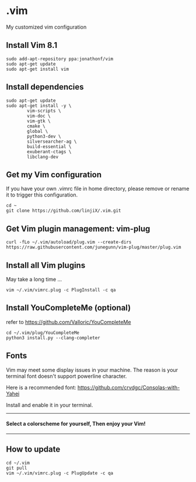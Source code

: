 # .vim
My customized vim configuration

## Install Vim 8.1

    sudo add-apt-repository ppa:jonathonf/vim
    sudo apt-get update
    sudo apt-get install vim

## Install dependencies

    sudo apt-get update
    sudo apt-get install -y \
            vim-scripts \
            vim-doc \
            vim-gtk \
            cmake \
            global \
            python3-dev \
            silversearcher-ag \
            build-essential \
            exuberant-ctags \
            libclang-dev

## Get my Vim configuration
If you have your own .vimrc file in home directory,
please remove or rename it to trigger this configuration.

    cd ~
    git clone https://github.com/linjiX/.vim.git

## Get Vim plugin management: vim-plug

    curl -fLo ~/.vim/autoload/plug.vim --create-dirs https://raw.githubusercontent.com/junegunn/vim-plug/master/plug.vim

## Install all Vim plugins
May take a long time ...

    vim ~/.vim/vimrc.plug -c PlugInstall -c qa


## Install YouCompleteMe (optional)
refer to <https://github.com/Valloric/YouCompleteMe>

    cd ~/.vim/plug/YouCompleteMe
    python3 install.py --clang-completer

## Fonts
Vim may meet some display issues in your machine.
The reason is your terminal font doesn't support powerline character.

Here is a recommended font:
<https://github.com/crvdgc/Consolas-with-Yahei>

Install and enable it in your terminal.

---
#### Select a colorscheme for yourself, Then enjoy your Vim!

---

## How to update

    cd ~/.vim
    git pull
    vim ~/.vim/vimrc.plug -c PlugUpdate -c qa



